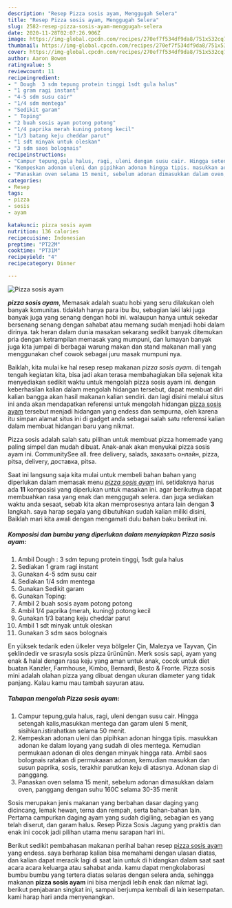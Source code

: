 ```yaml
---
description: "Resep Pizza sosis ayam, Menggugah Selera"
title: "Resep Pizza sosis ayam, Menggugah Selera"
slug: 2582-resep-pizza-sosis-ayam-menggugah-selera
date: 2020-11-28T02:07:26.906Z
image: https://img-global.cpcdn.com/recipes/270ef7f534df9da8/751x532cq70/pizza-sosis-ayam-foto-resep-utama.jpg
thumbnail: https://img-global.cpcdn.com/recipes/270ef7f534df9da8/751x532cq70/pizza-sosis-ayam-foto-resep-utama.jpg
cover: https://img-global.cpcdn.com/recipes/270ef7f534df9da8/751x532cq70/pizza-sosis-ayam-foto-resep-utama.jpg
author: Aaron Bowen
ratingvalue: 5
reviewcount: 11
recipeingredient:
- " Dough  3 sdm tepung protein tinggi 1sdt gula halus"
- "1 gram ragi instant"
- "4-5 sdm susu cair"
- "1/4 sdm mentega"
- "Sedikit garam"
- " Toping"
- "2 buah sosis ayam potong potong"
- "1/4 paprika merah kuning potong kecil"
- "1/3 batang keju cheddar parut"
- "1 sdt minyak untuk oleskan"
- "3 sdm saos bolognais"
recipeinstructions:
- "Campur tepung,gula halus, ragi, uleni dengan susu cair. Hingga setengah kalis,masukkan mentega dan garam uleni 5 menit, sisihkan.istirahatkan selama 50 menit."
- "Kempeskan adonan uleni dan pipihkan adonan hingga tipis. masukkan adonan ke dalam loyang yang sudah di oles mentega. Kemudian permukaan adonan di oles dengan minyak hingga rata. Ambil saos bolognais ratakan di permukaaan adonan, kemudian masukkan dan susun paprika, sosis, terakhir parutkan keju di atasnya. Adonan siap di panggang."
- "Panaskan oven selama 15 menit, sebelum adonan dimasukkan dalam oven, panggang dengan suhu 160C selama 30-35 menit"
categories:
- Resep
tags:
- pizza
- sosis
- ayam

katakunci: pizza sosis ayam 
nutrition: 136 calories
recipecuisine: Indonesian
preptime: "PT22M"
cooktime: "PT31M"
recipeyield: "4"
recipecategory: Dinner

---
```



![Pizza sosis ayam](https://img-global.cpcdn.com/recipes/270ef7f534df9da8/751x532cq70/pizza-sosis-ayam-foto-resep-utama.jpg)

<b><i>pizza sosis ayam</i></b>, Memasak adalah suatu hobi yang seru dilakukan oleh banyak komunitas. tidaklah hanya para ibu ibu, sebagian laki laki juga banyak juga yang senang dengan hobi ini. walaupun hanya untuk sekedar bersenang senang dengan sahabat atau memang sudah menjadi hobi dalam dirinya. tak heran dalam dunia masakan sekarang sedikit banyak ditemukan pria dengan ketrampilan memasak yang mumpuni, dan lumayan banyak juga kita jumpai di berbagai warung makan dan stand makanan mall yang menggunakan chef cowok sebagai juru masak mumpuni nya.

Baiklah, kita mulai ke hal resep resep makanan <i>pizza sosis ayam</i>. di tengah tengah kegiatan kita, bisa jadi akan terasa membahagiakan bila sejenak kita menyediakan sedikit waktu untuk mengolah pizza sosis ayam ini. dengan keberhasilan kalian dalam mengolah hidangan tersebut, dapat membuat diri kalian bangga akan hasil makanan kalian sendiri. dan lagi disini melalui situs ini anda akan mendapatkan referensi untuk mengolah hidangan <u>pizza sosis ayam</u> tersebut menjadi hidangan yang endess dan sempurna, oleh karena itu simpan alamat situs ini di gadget anda sebagai salah satu referensi kalian dalam membuat hidangan baru yang nikmat.

Pizza sosis adalah salah satu pilihan untuk membuat pizza homemade yang paling simpel dan mudah dibuat. Anak-anak akan menyukai pizza sosis ayam ini. CommunitySee all. free delivery, salads, заказать онлайн, pizza, pitsa, delivery, доставка, pitsa.


Saat ini langsung saja kita mulai untuk membeli bahan bahan yang diperlukan dalam memasak menu <u><i>pizza sosis ayam</i></u> ini. setidaknya harus ada <b>11</b> komposisi yang diperlukan untuk masakan ini. agar berikutnya dapat membuahkan rasa yang enak dan menggugah selera. dan juga sediakan waktu anda sesaat, sebab kita akan memprosesnya antara lain dengan <b>3</b> langkah. saya harap segala yang dibutuhkan sudah kalian miliki disini, Baiklah mari kita awali dengan mengamati dulu bahan baku berikut ini.

<!--inarticleads1-->

##### Komposisi dan bumbu yang diperlukan dalam menyiapkan Pizza sosis ayam:

1. Ambil  Dough : 3 sdm tepung protein tinggi, 1sdt gula halus
1. Sediakan 1 gram ragi instant
1. Gunakan 4-5 sdm susu cair
1. Sediakan 1/4 sdm mentega
1. Gunakan Sedikit garam
1. Gunakan  Toping:
1. Ambil 2 buah sosis ayam potong potong
1. Ambil 1/4 paprika (merah, kuning) potong kecil
1. Gunakan 1/3 batang keju cheddar parut
1. Ambil 1 sdt minyak untuk oleskan
1. Gunakan 3 sdm saos bolognais


En yüksek tedarik eden ülkeler veya bölgeler Çin, Malezya ve Tayvan, Çin şeklindedir ve sırasıyla sosis pizza ürününün. Merk sosis sapi, ayam yang enak &amp; halal dengan rasa keju yang aman untuk anak, cocok untuk diet buatan Kanzler, Farmhouse, Kimbo, Bernardi, Besto &amp; Fronte. Pizza sosis mini adalah olahan pizza yang dibuat dengan ukuran diameter yang tidak panjang. Kalau kamu mau tambah sayuran atau. 

<!--inarticleads2-->

##### Tahapan mengolah Pizza sosis ayam:

1. Campur tepung,gula halus, ragi, uleni dengan susu cair. Hingga setengah kalis,masukkan mentega dan garam uleni 5 menit, sisihkan.istirahatkan selama 50 menit.
1. Kempeskan adonan uleni dan pipihkan adonan hingga tipis. masukkan adonan ke dalam loyang yang sudah di oles mentega. Kemudian permukaan adonan di oles dengan minyak hingga rata. Ambil saos bolognais ratakan di permukaaan adonan, kemudian masukkan dan susun paprika, sosis, terakhir parutkan keju di atasnya. Adonan siap di panggang.
1. Panaskan oven selama 15 menit, sebelum adonan dimasukkan dalam oven, panggang dengan suhu 160C selama 30-35 menit


Sosis merupakan jenis makanan yang berbahan dasar daging yang dicincang, lemak hewan, terna dan rempah, serta bahan-bahan lain. Pertama campurkan daging ayam yang sudah digiling, sebagian es yang telah diserut, dan garam halus. Resep Pizza Sosis Jagung yang praktis dan enak ini cocok jadi pilihan utama menu sarapan hari ini. 

Berikut sedikit pembahasan makanan perihal bahan resep <u>pizza sosis ayam</u> yang endess. saya berharap kalian bisa memahami dengan ulasan diatas, dan kalian dapat meracik lagi di saat lain untuk di hidangkan dalam saat saat acara acara keluarga atau sahabat anda. kamu dapat mengkolaborasi bumbu bumbu yang tertera diatas selaras dengan selera anda, sehingga makanan <b>pizza sosis ayam</b> ini bisa menjadi lebih enak dan nikmat lagi. berikut penjabaran singkat ini, sampai berjumpa kembali di lain kesempatan. kami harap hari anda menyenangkan.
